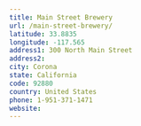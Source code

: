 ```yaml
---
title: Main Street Brewery
url: /main-street-brewery/
latitude: 33.8835
longitude: -117.565
address1: 300 North Main Street
address2: 
city: Corona
state: California
code: 92880
country: United States
phone: 1-951-371-1471
website: 
---
```


